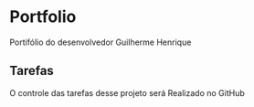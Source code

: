 # Portfolio
Portifólio do desenvolvedor Guilherme Henrique 

## Tarefas
O controle das tarefas desse projeto será Realizado no GitHub

